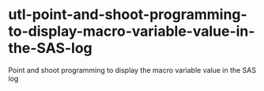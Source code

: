 # utl-point-and-shoot-programming-to-display-macro-variable-value-in-the-SAS-log
Point and shoot programming to display the macro variable value in the SAS log
